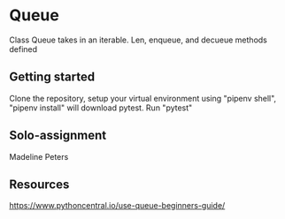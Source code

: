 # Queue
Class Queue takes in an iterable. Len, enqueue, and decueue methods defined

## Getting started
Clone the repository, setup your virtual environment using "pipenv shell", "pipenv install" will download pytest. Run "pytest"

## Solo-assignment
Madeline Peters

## Resources
https://www.pythoncentral.io/use-queue-beginners-guide/ 


